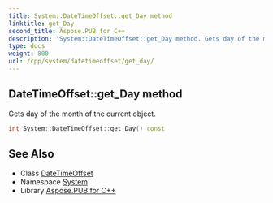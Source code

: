 ```yaml
---
title: System::DateTimeOffset::get_Day method
linktitle: get_Day
second_title: Aspose.PUB for C++
description: 'System::DateTimeOffset::get_Day method. Gets day of the month of the current object in C++.'
type: docs
weight: 800
url: /cpp/system/datetimeoffset/get_day/
---
```

## DateTimeOffset::get_Day method


Gets day of the month of the current object.

```cpp
int System::DateTimeOffset::get_Day() const
```

## See Also

* Class [DateTimeOffset](../)
* Namespace [System](../../)
* Library [Aspose.PUB for C++](../../../)
